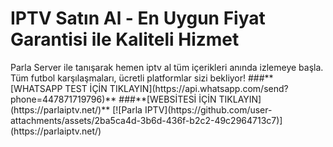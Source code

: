 <h1>IPTV Satın Al - En Uygun Fiyat Garantisi ile Kaliteli Hizmet</h1>
Parla Server ile tanışarak hemen iptv al tüm içerikleri anında izlemeye başla. Tüm futbol karşılaşmaları, ücretli platformlar sizi bekliyor!
###**[WHATSAPP TEST İÇİN TIKLAYIN](https://api.whatsapp.com/send?phone=447871719796)**
###**[WEBSİTESİ İÇİN TIKLAYIN](https://parlaiptv.net/)**
[![Parla IPTV](https://github.com/user-attachments/assets/2ba5ca4d-3b6d-436f-b2c2-49c2964713c7)](https://parlaiptv.net/)
